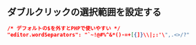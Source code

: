 ## ダブルクリックの選択範囲を設定する

```json
/* デフォルトの$を外すとPHPで使いやすい */
"editor.wordSeparators": "`~!@#%^&*()-=+[{]}\\|;:'\",.<>/?"
```
